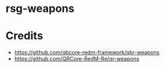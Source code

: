 # rsg-weapons
 
# Credits
- https://github.com/qbcore-redm-framework/qbr-weapons
- https://github.com/QRCore-RedM-Re/qr-weapons
 
